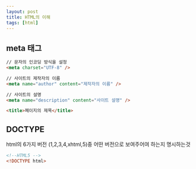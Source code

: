 ```yaml
---
layout: post
title: HTML의 이해
tags: [html]
---
```


## meta 태그

```html
// 문자의 인코딩 방식을 설정
<meta charset="UTF-8" />

// 사이트의 제작자의 이름
<meta name="author" content="제작자의 이름" />

// 사이트의 설명
<meta name="description" content="사이트 설명" />

<title>페이지의 제목</title>
```

## DOCTYPE

html의 6가지 버전 (1,2,3,4,xhtml,5)중 어떤 버전으로 보여주어여 하는지 명시하는것

```html
<!--HTML5 -->
<!DOCTYPE html>
```
